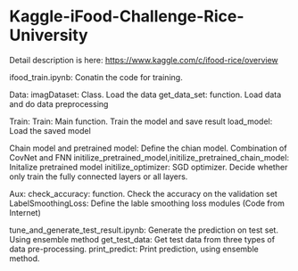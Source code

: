 # Kaggle-iFood-Challenge-Rice-University
Detail description is here: https://www.kaggle.com/c/ifood-rice/overview

ifood_train.ipynb: Conatin the code for training.

Data:
    imagDataset: Class. Load the data 
    get_data_set: function. Load data and do data preprocessing 
    
Train:
    Train: Main function. Train the model and save result
    load_model: Load the saved model

Chain model and pretrained model:
    Define the chian model. Combination of CovNet and FNN 
    initilize_pretrained_model,initilize_pretrained_chain_model: Initalize pretrained model 
    initilize_optimizer: SGD optimizer. Decide whether only train the fully connected layers or all layers.

Aux:
    check_accuracy: function. Check the accuracy on the validation set 
    LabelSmoothingLoss: Define the lable smoothing loss modules (Code from Internet)
    
    
tune_and_generate_test_result.ipynb: 
Generate the prediction on test set. Using ensemble method
    get_test_data: Get test data from three types of data pre-processing.
    print_predict: Print prediction, using ensemble method. 
    
    
